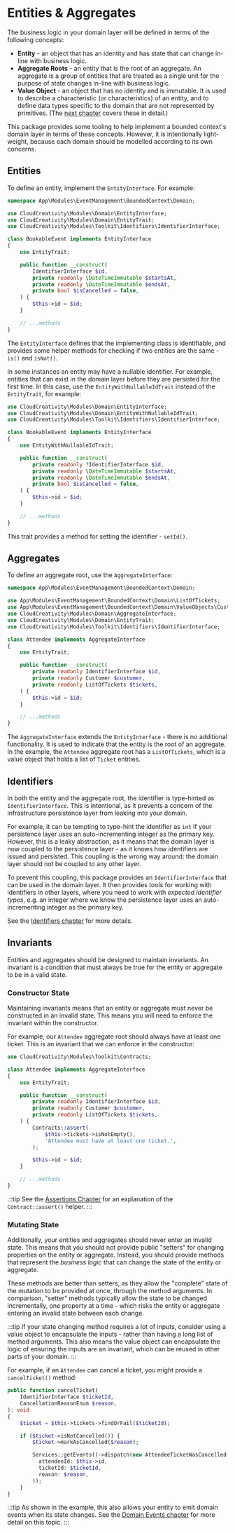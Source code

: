 # Entities & Aggregates

The business logic in your domain layer will be defined in terms of the following concepts:

- **Entity** - an object that has an identity and has state that can change in-line with business logic.
- **Aggregate Roots** - an entity that is the root of an aggregate. An aggregate is a group of entities that are treated
  as a single unit for the purpose of state changes in-line with business logic.
- **Value Object** - an object that has no identity and is immutable. It is used to describe a characteristic (or
  characteristics) of an entity, and to define data types specific to the domain that are not represented by primitives.
  (The [next chapter](./value-objects) covers these in detail.)

This package provides some tooling to help implement a bounded context's domain layer in terms of these concepts.
However, it is intentionally light-weight, because each domain should be modelled according to its own concerns.

## Entities

To define an entity, implement the `EntityInterface`. For example:

```php
namespace App\Modules\EventManagement\BoundedContext\Domain;

use CloudCreativity\Modules\Domain\EntityInterface;
use CloudCreativity\Modules\Domain\EntityTrait;
use CloudCreativity\Modules\Toolkit\Identifiers\IdentifierInterface;

class BookableEvent implements EntityInterface
{
    use EntityTrait;

    public function __construct(
        IdentifierInterface $id,
        private readonly \DateTimeImmutable $startsAt,
        private readonly \DateTimeImmutable $endsAt,
        private bool $isCancelled = false,
    ) {
        $this->id = $id;
    }

    // ...methods
}
```

The `EntityInterface` defines that the implementing class is identifiable, and provides some helper methods for checking
if two entities are the same - `is()` and `isNot()`.

In some instances an entity may have a nullable identifier. For example, entities that can exist in the domain
layer before they are persisted for the first time. In this case, use the `EntityWithNullableIdTrait` instead of the
`EntityTrait`, for example:

```php
use CloudCreativity\Modules\Domain\EntityInterface;
use CloudCreativity\Modules\Domain\EntityWithNullableIdTrait;
use CloudCreativity\Modules\Toolkit\Identifiers\IdentifierInterface;

class BookableEvent implements EntityInterface
{
    use EntityWithNullableIdTrait;

    public function __construct(
        private readonly ?IdentifierInterface $id,
        private readonly \DateTimeImmutable $startsAt,
        private readonly \DateTimeImmutable $endsAt,
        private bool $isCancelled = false,
    ) {
        $this->id = $id;
    }

    // ...methods
}
```

This trait provides a method for setting the identifier - `setId()`.

## Aggregates

To define an aggregate root, use the `AggregateInterface`:

```php
namespace App\Modules\EventManagement\BoundedContext\Domain;

use App\Modules\EventManagement\BoundedContext\Domain\ListOfTickets;
use App\Modules\EventManagement\BoundedContext\Domain\ValueObjects\Customer;
use CloudCreativity\Modules\Domain\AggregateInterface;
use CloudCreativity\Modules\Domain\EntityTrait;
use CloudCreativity\Modules\Toolkit\Identifiers\IdentifierInterface;

class Attendee implements AggregateInterface
{
    use EntityTrait;

    public function __construct(
        private readonly IdentifierInterface $id,
        private readonly Customer $customer,
        private readonly ListOfTickets $tickets,
    ) {
        $this->id = $id;
    }

    // ...methods
}
```

The `AggregateInterface` extends the `EntityInterface` - there is no additional functionality. It is used to indicate
that the entity is the root of an aggregate. In the example, the `Attendee` aggregate root has a `ListOfTickets`,
which is a value object that holds a list of `Ticket` entities.

## Identifiers

In both the entity and the aggregate root, the identifier is type-hinted as `IdentifierInterface`. This is intentional,
as it prevents a concern of the infrastructure persistence layer from leaking into your domain.

For example, it can be tempting to type-hint the identifier as `int` if your persistence layer uses an auto-incrementing
integer as the primary key. However, this is a leaky abstraction, as it means that the domain layer is now coupled to
the persistence layer - as it knows how identifiers are issued and persisted. This coupling is the wrong way around:
the domain layer should not be coupled to any other layer.

To prevent this coupling, this package provides an `IdentifierInterface` that can be used in the domain layer. It then
provides tools for working with identifiers in other layers, where you need to work with _expected identifier types_,
e.g. an integer where we know the persistence layer uses an auto-incrementing integer as the primary key.

See the [Identifiers chapter](../toolkit/identifiers) for more details.

## Invariants

Entities and aggregates should be designed to maintain invariants. An invariant is a condition that must always be true
for the entity or aggregate to be in a valid state.

### Constructor State

Maintaining invariants means that an entity or aggregate must never be constructed in an invalid state. This means you
will need to enforce the invariant within the constructor.

For example, our `Attendee` aggregate root should always have at least one ticket. This is an invariant that we can
enforce in the constructor:

```php
use CloudCreativity\Modules\Toolkit\Contracts;

class Attendee implements AggregateInterface
{
    use EntityTrait;

    public function __construct(
        private readonly IdentifierInterface $id,
        private readonly Customer $customer,
        private readonly ListOfTickets $tickets,
    ) {
        Contracts::assert(
            $this->tickets->isNotEmpty(),
            'Attendee must have at least one ticket.',
        );

        $this->id = $id;
    }

    // ...methods
}
```

:::tip
See the [Assertions Chapter](../toolkit/assertions) for an explanation of the `Contract::assert()` helper.
:::

### Mutating State

Additionally, your entities and aggregates should never enter an invalid state. This means that you should
not provide public "setters" for changing properties on the entity or aggregate. Instead, you should provide methods
that represent the _business logic_ that can change the state of the entity or aggregate.

These methods are better than setters, as they allow the "complete" state of the mutation to be provided at once,
through the method arguments. In comparison, "setter" methods typically allow the state to be changed incrementally,
one property at a time - which risks the entity or aggregate entering an invalid state between each change.

:::tip
If your state changing method requires a lot of inputs, consider using a value object to encapsulate the inputs -
rather than having a long list of method arguments. This also means the value object can encapsulate the logic of
ensuring the inputs are an invariant, which can be reused in other parts of your domain.
:::

For example, if an `Attendee` can cancel a ticket, you might provide a `cancelTicket()` method:

```php
public function cancelTicket(
    IdentifierInterface $ticketId,
    CancellationReasonEnum $reason,
): void
{
    $ticket = $this->tickets->findOrFail($ticketId);

    if ($ticket->isNotCancelled()) {
        $ticket->markAsCancelled($reason);

        Services::getEvents()->dispatch(new AttendeeTicketWasCancelled(
          attendeeId: $this->id,
          ticketId: $ticketId,
          reason: $reason,
        ));
    }
}
```

:::tip
As shown in the example, this also allows your entity to emit domain events when its state changes.
See the [Domain Events chapter](../domain-events) for more detail on this topic.
:::

